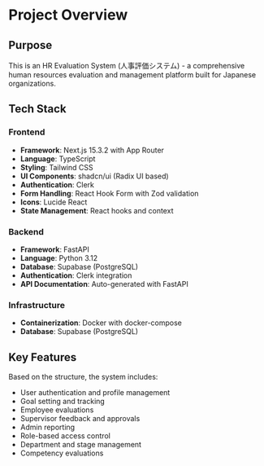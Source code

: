 # Project Overview

## Purpose
This is an HR Evaluation System (人事評価システム) - a comprehensive human resources evaluation and management platform built for Japanese organizations.

## Tech Stack
### Frontend
- **Framework**: Next.js 15.3.2 with App Router
- **Language**: TypeScript
- **Styling**: Tailwind CSS
- **UI Components**: shadcn/ui (Radix UI based)
- **Authentication**: Clerk
- **Form Handling**: React Hook Form with Zod validation
- **Icons**: Lucide React
- **State Management**: React hooks and context

### Backend
- **Framework**: FastAPI
- **Language**: Python 3.12
- **Database**: Supabase (PostgreSQL)
- **Authentication**: Clerk integration
- **API Documentation**: Auto-generated with FastAPI

### Infrastructure
- **Containerization**: Docker with docker-compose
- **Database**: Supabase (PostgreSQL)

## Key Features
Based on the structure, the system includes:
- User authentication and profile management
- Goal setting and tracking
- Employee evaluations
- Supervisor feedback and approvals
- Admin reporting
- Role-based access control
- Department and stage management
- Competency evaluations